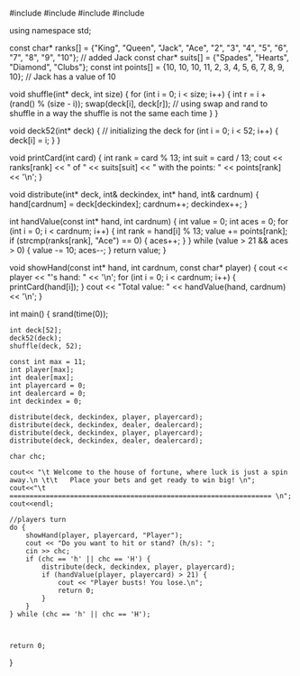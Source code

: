 #include <iostream>
#include <ctime>
#include <cstdlib>
#include <cstring>

using namespace std;

const char* ranks[] = {"King", "Queen", "Jack", "Ace", "2", "3", "4", "5", "6", "7", "8", "9", "10"}; // added Jack
const char* suits[] = {"Spades", "Hearts", "Diamond", "Clubs"};
const int points[] = {10, 10, 10, 11, 2, 3, 4, 5, 6, 7, 8, 9, 10}; // Jack has a value of 10

void shuffle(int* deck, int size) {
    for (int i = 0; i < size; i++) {
        int r = i + (rand() % (size - i));
        swap(deck[i], deck[r]); // using swap and rand to shuffle in a way the shuffle is not the same each time
    }
}

void deck52(int* deck) { // initializing the deck
    for (int i = 0; i < 52; i++) {
        deck[i] = i;
    }
}

void printCard(int card) {
    int rank = card % 13;
    int suit = card / 13;
    cout << ranks[rank] << " of " << suits[suit] << " with the points: " << points[rank] << '\n';
}

void distribute(int* deck, int& deckindex, int* hand, int& cardnum) {
    hand[cardnum] = deck[deckindex];
    cardnum++;
    deckindex++;
}

int handValue(const int* hand, int cardnum) {
    int value = 0;
    int aces = 0;
    for (int i = 0; i < cardnum; i++) {
        int rank = hand[i] % 13;
        value += points[rank];
        if (strcmp(ranks[rank], "Ace") == 0) {
            aces++;
        }
    }
    while (value > 21 && aces > 0) {
        value -= 10;
        aces--;
    }
    return value;
}

void showHand(const int* hand, int cardnum, const char* player) {
    cout << player << "'s hand: " << '\n';
    for (int i = 0; i < cardnum; i++) {
        printCard(hand[i]);
    }
    cout << "Total value: " << handValue(hand, cardnum) << '\n';
}

int main() {
    srand(time(0));

    int deck[52];
    deck52(deck);
    shuffle(deck, 52);

    const int max = 11;
    int player[max];
    int dealer[max];
    int playercard = 0;
    int dealercard = 0;
    int deckindex = 0;

    distribute(deck, deckindex, player, playercard);
    distribute(deck, deckindex, dealer, dealercard);
    distribute(deck, deckindex, player, playercard);
    distribute(deck, deckindex, dealer, dealercard);

    char chc;

    cout<< "\t Welcome to the house of fortune, where luck is just a spin away.\n \t\t   Place your bets and get ready to win big! \n";
    cout<<"\t ================================================================= \n";
    cout<<endl;
    
    //players turn
    do {
        showHand(player, playercard, "Player");
        cout << "Do you want to hit or stand? (h/s): ";
        cin >> chc;
        if (chc == 'h' || chc == 'H') {
            distribute(deck, deckindex, player, playercard);
            if (handValue(player, playercard) > 21) {
                cout << "Player busts! You lose.\n";
                return 0;
            }
        }
    } while (chc == 'h' || chc == 'H');

    

    return 0;
}
